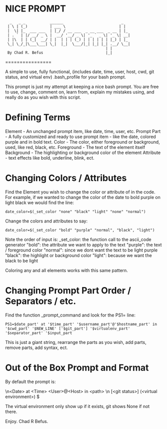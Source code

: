 NICE PROMPT
===========
```
  _   _ _           ______                          _
 | \ | (_)          | ___ \                        | |
 |  \| |_  ___ ___  | |_/ / __ ___  _ __ ___  _ __ | |_
 | . ` | |/ __/ _ \ |  __/ '__/ _ \| '_ ` _ \| '_ \| __|
 | |\  | | (_|  __/ | |  | | | (_) | | | | | | |_) | |_
 \_| \_/_|\___\___| \_|  |_|  \___/|_| |_| |_| .__/ \__|
                                             | |
 By Chad R. Befus                            |_|
 ```
 ================

A simple to use, fully functional, (includes date, time, user, host, cwd, git status, and virtual env) .bash_profile for your bash prompt.

This prompt is just my attempt at keeping a nice bash prompt.  You are free to use, change, comment on, learn from, explain my mistakes using, and really do as you wish with this script.

Defining Terms
==============

Element - An unchanged prompt item, like date, time, user, etc.
Prompt Part - A fully customized and ready to use prompt item - like the date, colored purple and in bold text.
Color - The color, either foreground or background, used, like red, black, etc.
Foreground - The text of the element itself
Background - The highlighting or background color of the element
Attribute - text effects like bold, underline, blink, ect.


Changing Colors / Attributes
============================

Find the Element you wish to change the color or attribute of in the code.  For example, if we wanted to change the color of the date to bold purple on light black we would find the line:

    date_color=$(_set_color "none" "black" "light" "none" "normal")

Change the colors and attributes to say:

    date_color=$(_set_color "bold" "purple" "normal", "black", "light")

Note the order of input is:
    _set_color: the function call to the ascii_code generator
    "bold": the attribute we want to apply to the text
    "purple": the text / foreground color
    "normal": since we dont want the text to be light purple
    "black": the highlight or background color
    "light": because we want the black to be light

Coloring any and all elements works with this same pattern.


Changing Prompt Part Order / Separators / etc.
==============================================

Find the function _prompt_command and look for the PS1= line:

    PS1=$date_part' at '$time_part' '$username_part'@'$hostname_part' in '$cwd_part' '$NEW_LINE' ['$git_part'] '$virtualenv_part' '$separator_part' '$input_part

This is just a giant string, rearrange the parts as you wish, add parts, remove parts, add syntax, ect.


Out of the Box Prompt and Format
================================

By default the prompt is:

\n\<Date\> at \<Time\> \<User\>@\<Host\> in \<path\> \n
[\<git status\>] (\<virtual environment\>) $

The  virtual environment only show up if it exists, git shows None if not there.


Enjoy.
Chad R Befus.
